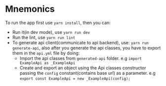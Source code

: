 # Mnemonics

To run the app first use `yarn install`, then you can:
- Run it(in dev mode), use `yarn run dev`
- Run the lint, use `yarn run lint`
- To generate api client(communicate to api backend), use: `yarn run generate-api`, also after you generate the api classes, you have to export them in the `api.yml` file by doing:
    - Import the api classes from `generated-api` folder. e.g `import ExampleApi as _ExampleApi`
    - Create and export an object using the Api classes constructor passing the `config` constant(contains base url) as a parameter. e.g `export const ExampleApi = new _ExampleApi(config);` 
